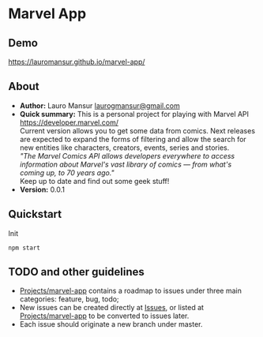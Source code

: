 # Marvel App #

## Demo ##

<a href="https://lauromansur.github.io/marvel-app/" target="_blank">https://lauromansur.github.io/marvel-app/</a>  

## About ##

* __Author:__ Lauro Mansur [laurogmansur@gmail.com](mailto:laurogmansur@gmail.com)
* __Quick summary:__ This is a personal project for playing with Marvel API <a href="https://developer.marvel.com/" target="_blank">https://developer.marvel.com/</a>  
Current version allows you to get some data from comics. Next releases are expected to
expand the forms of filtering and allow the search for new entities like characters, creators, events, series and stories.  
*"The Marvel Comics API allows developers everywhere to access information about Marvel's vast 
library of comics — from what's coming up, to 70 years ago."*  
Keep up to date and find out some geek stuff!
* __Version:__ 0.0.1

## Quickstart ##

Init  
  
```
npm start
```    

## TODO and other guidelines ##
- [Projects/marvel-app](https://github.com/lauromansur/marvel-app/projects/1) contains a roadmap to issues under three main categories: feature, bug, todo;
- New issues can be created directly at [Issues](https://github.com/lauromansur/marvel-app/issues), or listed at [Projects/marvel-app](https://github.com/lauromansur/marvel-app/projects/1) to be converted to issues later.
- Each issue should originate a new branch under master.
